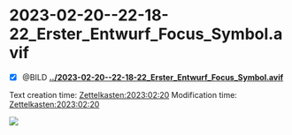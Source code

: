 # 2023-02-20--22-18-22_Erster_Entwurf_Focus_Symbol.avif

- [X] @BILD  **[../2023-02-20--22-18-22_Erster_Entwurf_Focus_Symbol.avif](./2023-02-20--22-18-22_Erster_Entwurf_Focus_Symbol.avif)**

Text creation time: [Zettelkasten:2023:02:20]()
Modification time: [Zettelkasten:2023:02:20]()

![](./2023-02-20--22-18-22_Erster_Entwurf_Focus_Symbol.avif)



